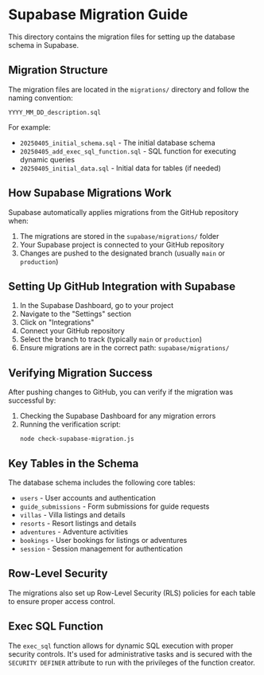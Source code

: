 # Supabase Migration Guide

This directory contains the migration files for setting up the database schema in Supabase.

## Migration Structure

The migration files are located in the `migrations/` directory and follow the naming convention:

```
YYYY_MM_DD_description.sql
```

For example:
- `20250405_initial_schema.sql` - The initial database schema
- `20250405_add_exec_sql_function.sql` - SQL function for executing dynamic queries
- `20250405_initial_data.sql` - Initial data for tables (if needed)

## How Supabase Migrations Work

Supabase automatically applies migrations from the GitHub repository when:

1. The migrations are stored in the `supabase/migrations/` folder
2. Your Supabase project is connected to your GitHub repository
3. Changes are pushed to the designated branch (usually `main` or `production`)

## Setting Up GitHub Integration with Supabase

1. In the Supabase Dashboard, go to your project
2. Navigate to the "Settings" section
3. Click on "Integrations"
4. Connect your GitHub repository
5. Select the branch to track (typically `main` or `production`)
6. Ensure migrations are in the correct path: `supabase/migrations/`

## Verifying Migration Success

After pushing changes to GitHub, you can verify if the migration was successful by:

1. Checking the Supabase Dashboard for any migration errors
2. Running the verification script:
   ```
   node check-supabase-migration.js
   ```

## Key Tables in the Schema

The database schema includes the following core tables:

- `users` - User accounts and authentication
- `guide_submissions` - Form submissions for guide requests
- `villas` - Villa listings and details
- `resorts` - Resort listings and details
- `adventures` - Adventure activities
- `bookings` - User bookings for listings or adventures
- `session` - Session management for authentication

## Row-Level Security

The migrations also set up Row-Level Security (RLS) policies for each table to ensure proper access control.

## Exec SQL Function

The `exec_sql` function allows for dynamic SQL execution with proper security controls. It's used for administrative tasks and is secured with the `SECURITY DEFINER` attribute to run with the privileges of the function creator.